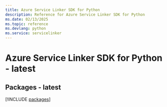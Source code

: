 ```yaml
---
title: Azure Service Linker SDK for Python
description: Reference for Azure Service Linker SDK for Python
ms.date: 02/13/2025
ms.topic: reference
ms.devlang: python
ms.service: servicelinker
---
```

# Azure Service Linker SDK for Python - latest
## Packages - latest
[!INCLUDE [packages](service-linker-index.md)]